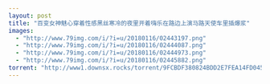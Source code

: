 ```yaml
---
layout: post
title: "百变女神魅心穿着性感黑丝寒冷的夜里开着嗨乐在路边上演马路天使车里插爆浆"
images:
  - "http://www.79img.com/i/?i=u/20180116/02443197.png"
  - "http://www.79img.com/i/?i=u/20180116/02444087.png"
  - "http://www.79img.com/i/?i=u/20180116/02444973.png"
  - "http://www.79img.com/i/?i=u/20180116/02445882.png"
torrent: "http://www1.downsx.rocks/torrent/9FCBDF380824BDD2E7FEA14FD04565B2E242A582"
---
```

